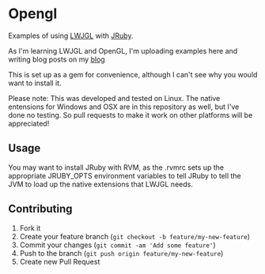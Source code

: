 # Opengl

Examples of using [LWJGL](http://www.lwjgl.org/) with [JRuby](http://jruby.org/).

As I'm learning LWJGL and OpenGL, I'm uploading examples here and writing blog posts on my [blog](http://www.compoundtheory.com)

This is set up as a gem for convenience, although I can't see why you would want to install it.

Please note: This was developed and tested on Linux. The native entensions for Windows and OSX are in this repository as well, but I've done
no testing. So pull requests to make it work on other platforms will be appreciated!

## Usage

You may want to install JRuby with RVM, as the .rvmrc sets up the appropriate JRUBY_OPTS environment variables to tell JRuby
to tell the JVM to load up the native extensions that LWJGL needs.

## Contributing

1. Fork it
2. Create your feature branch (`git checkout -b feature/my-new-feature`)
3. Commit your changes (`git commit -am 'Add some feature'`)
4. Push to the branch (`git push origin feature/my-new-feature`)
5. Create new Pull Request
